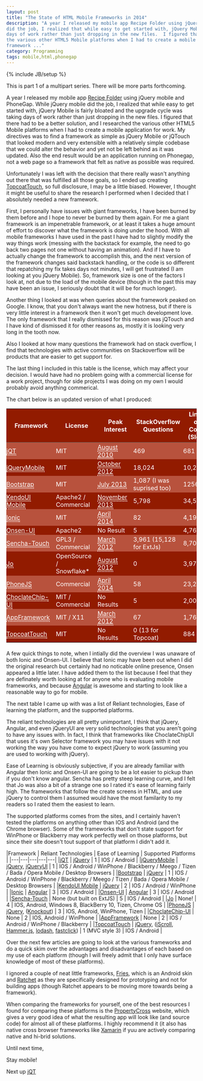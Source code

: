 ```yaml
---
layout: post
title: "The State of HTML Mobile Frameworks in 2014"
description: "A year I released my mobile app Recipe Folder using jQuery mobile and PhoneGap.  While jQuery mobile
did the job, I realized that while easy to get started with, jQuery Mobile is fairly bloated and the upgrade cycle was taking
days of work rather than just dropping in the new files.  I figured that there had to be a better solution, and I researched
the various other HTML5 Mobile platforms when I had to create a mobile application for work. My directives was to find a
framework ..."
category: Programming
tags: mobile,html,phonegap
---
```

{% include JB/setup %}

This is part 1 of a multipart series.  There will be more parts forthcoming.

A year I released my mobile app [Recipe Folder](http://recipe-folder.com) using jQuery mobile and PhoneGap.  While jQuery mobile
did the job, I realized that while easy to get started with, jQuery Mobile is fairly bloated and the upgrade cycle was taking
days of work rather than just dropping in the new files.  I figured that there had to be a better solution, and I researched
the various other HTML5 Mobile platforms when I had to create a mobile application for work.  My directives was to find a
framework as simple as jQuery Mobile or jQTouch that looked modern and very extensible with a relatively simple codebase
that we could alter the behavior and yet not be left behind as it was updated.  Also the end result would be an application
running on Phonegap, not a web page so a framework that felt as native as possible was required.

Unfortunately I was left with the decision that there really wasn't anything out there that was fulfilled all those
goals, so I ended up creating [TopcoatTouch](http://topcoattouch.com), so full disclosure, I may be a little
biased.  However, I thought it might be useful to share the research I performed when I decided that I absolutely
needed a new framework.

First, I personally have issues with giant frameworks, I have been burned by them before
and I hope to never be burned by them again.  For me a giant framework is an impenetrable framework, or at least
it takes a huge amount of effort to discover what the framework is doing under the hood.  With all mobile
frameworks I have used in the past I have had to slightly modify the way things work (messing with the backstack
for example, the need to go back two pages not one without having an animation).  And if I have to actually change
the framework to accomplish this, and the next version of the framework changes said backstack handling, or the code
is so different that repatching my fix takes days not minutes, I will get frustrated (I am looking at you jQuery Mobile).
So, framework size is one of the factors I look at, not due to the load of the mobile device (though in the past this
may have been an issue, I seriously doubt that it will be for much longer).

Another thing I looked at was when queries about the framework peaked on Google.  I know, that you don't always want
the new hotness, but if there is very little interest in a framework then it won't get much development love.  The only
framework that I really dismissed for this reason was jQTouch and I have kind of dismissed it for other reasons as, mostly
it is looking very long in the tooth now.

Also I looked at how many questions the framework had on stack overflow, I find that technologies with active communities
on Stackoverflow will be products that are easier to get support for.

The last thing I included in this table is the license, which may affect your decision.  I would have had no problem
going with a commercial license for a work project, though for side projects I was doing on my own I would probably
avoid anything commerical.

The chart below is an updated version of what I produced:


<style>
table {
    color: #fff;
    margin-bottom: 20px;
}
th {
    border-bottom: 1px solid #666;
    background-color: #921B00;
}
td {
    padding: 2px 16px 2px 0;
}

td a {
    color: #fff !important;
    border-bottom: 2px dotted #fff !important;
}

td a:hover {
    color: #FFFF7E !important;
    border-bottom: 2px dotted #FFFF7E !important;
}

tr:nth-child(even) {
    background-color: #921B00;
}
tr:nth-child(odd) {
    background-color: #B8523D;
}

</style>
|Framework   | License   | Peak Interest  | StackOverflow Questions | Lines of Code (Sloc)  |
|---|---|---|---|---|
|[jQT](http://jqtjs.com/)   | MIT  | [August 2010](https://www.google.ca/trends/explore#q=jqtouch%2C%20jqt&cmpt=q)  | 469  | 681 |
|[jQueryMobile](http://jquerymobile.com/)  | MIT  | [October 2012](https://www.google.ca/trends/explore#q=jQueryMobile)  | 18,024  | 10,222  |
|[Bootstrap](http://getbootstrap.com)   | MIT | [July 2013](https://www.google.ca/trends/explore#q=twitter%20bootstrap)  | 1,087 (I was suprised too)   | 1256  |
|[KendoUI Mobile](http://www.telerik.com/kendo-ui)  | Apache2 / Commercial  | [November 2013](https://www.google.ca/trends/explore#q=KendoUI)  | 5,798  | 34,523  |
|[Ionic](http://ionicframework.com/)   | MIT  | [April 2014](https://www.google.ca/trends/explore#q=Ionic%20framework)  | 82 | 4,199  |
|[Onsen-UI](http://onsenui.io/) | Apache2 | No Result | 5 | 4,762 |
|[Sencha-Touch](http://www.sencha.com/products/touch/)   | GPL3 / Commercial  | [March 2012](https://www.google.ca/trends/explore#q=sencha%20touch)   | 3,961 (15,128 for ExtJs)  | 8,706  |
|[Jo](http://joapp.com/)   | OpenSource / Snowflake*  | [August 2012](https://www.google.ca/trends/explore#q=jo%20mobile)  | 0  | 3,975  |
|[PhoneJS](http://phonejs.devexpress.com/)   | Commercial  | [April 2014](https://www.google.ca/trends/explore#q=phonejs)  | 58  | 23,203  |
|[ChoclateChip-UI](http://chocolatechip-ui.com/)   | MIT / Commercial  | No Results | 5  | 2,007  |
|[AppFramework](http://app-framework-software.intel.com/)   | MIT / X11  | [March 2012](https://www.google.ca/trends/explore#q=AppFramework%2C%20jqmobi&cmpt=q)   | 67  | 1,764  |
|[TopcoatTouch](http://topcoattouch.com)   | MIT  | No Results  | 0 (13 for Topcoat)  | 884 |

A few quick things to note, when I intially did the overview I was unaware of both Ionic and Onsen-UI.  I believe that
Ionic may have been out when I did the original research but certainly had no noticable online presence, Onsen appeared
a little later.  I have added them to the list because I feel that they are definately worth looking at for anyone who
is evaluating mobile frameworks, and because [Angular](https://angularjs.org/) is awesome and starting to look like
a reasonable way to go for mobile.

The next table I came up with was a list of Reliant technologies, Ease of learning the platform, and the supported platforms.

The reliant technologies are all pretty unimportant, I think that jQuery, Angular, and even jQueryUI are very solid
technologies that you aren't going to have any issues with.  In fact, I think that frameworks like ChoclateChipUI that
uses it's own Selector framework you may have issues with it not working the way you have come to expect jQuery to work (assuming
you are used to working with jQuery).

Ease of Learning is obviously subjective, if you are already familiar with Angular then Ionic and Onsen-UI are going
to be a lot easier to pickup than if you don't know angular.  Sencha has pretty steep learning curve, and I felt that
Jo was also a bit of a strange one so I rated it's ease of learning fairly high.  The frameworks that follow the
create screens in HTML, and use jQuery to control them I assumed would have the most familarity to my readers so I rated
them the easiest to learn.

The supported platforms comes from the sites, and I certainly haven't tested the platforms on anything other than IOS and Android (and
the Chrome browser).  Some of the frameworks that don't state support for WinPhone or Blackberry may work perfectly
well on those platforms, but since their site doesn't tout support of that platform I didn't add it.

|Framework   | Reliant Technologies  | Ease of Learning  | Supported Platforms  |
|---|---|---|---|---|
|[jQT](http://jqtjs.com/)   | [jQuery](http://jquery.com) | 1 | IOS / Android |
|[jQueryMobile](http://jquerymobile.com/)  | [jQuery](http://jquery.com), [jQueryUI](jqueryui.com)  | 1  | IOS  / Android / WinPhone / Blackberry / Meego / Tizen / Bada / Opera Mobile / Desktop Browsers |
|[Bootstrap](http://getbootstrap.com)   | [jQuery](http://jquery.com) | 1 | IOS  / Android / WinPhone / Blackberry / Meego / Tizen / Bada / Opera Mobile / Desktop Browsers |
|[KendoUI Mobile](http://www.telerik.com/kendo-ui)  | [jQuery](http://jquery.com) | 2  | IOS / Android / WinPhone |
|[Ionic](http://ionicframework.com/)   | [Angular](angularjs.org)  | 3 | IOS / Android |
|[Onsen-UI](http://onsenui.io/) | [Angular](angularjs.org) | 3 | IOS / Android |
|[Sencha-Touch](http://www.sencha.com/products/touch/)   | None (but built on ExtJS) | 5 | IOS / Android |
|[Jo](http://joapp.com/)   | None! | 4 | IOS, Android, Windows 8, BlackBerry 10, Tizen, Chrome OS  |
|[PhoneJS](http://phonejs.devexpress.com/)   | [jQuery](http://jquery.com), ([Knockout](http://knockoutjs.com/)) |  3 | IOS, Android, WinPhone, Tizen |
|[ChoclateChip-UI](http://chocolatechip-ui.com/)   | None | 2  | IOS, Android / WinPhone |
|[AppFramework](http://app-framework-software.intel.com/)   | None | 2 | IOS  / Android / WinPhone / Blackberry |
|[TopcoatTouch](http://topcoattouch.com)   | [jQuery](http://jquery.com), ([iScroll](http://iscrolljs.com/), [Hammer.js](http://eightmedia.github.io/hammer.js), [lodash](http://lodash.com/), [fastclick](https://github.com/ftlabs/fastclick)) | 1 <nobr>(MVC style 3)</nobr> | IOS / Android |


Over the next few articles are going to look at the various frameworks and do a quick skim over the advantages and disadvantages
of each based on my use of each platform (though I will freely admit that I only have surface knowledge of most of these
platforms).

I ignored a couple of neat little frameworks, [Fries](http://getfri.es/), which is an Android skin and [Ratchet](http://goratchet.com/)
as they are specifically designed for prototyping and not for building apps (though Ratchet appears to be moving more
towards being a framework).

When comparing the frameworks for yourself, one of the best resources I found for comparing these platforms is the [PropertyCross](http://propertycross.com/) website,
which gives a very good idea of what the resulting app will look like (and source code) for almost all of these platforms.  I highly
recommend it (it also has native cross browser frameworks like [Xamarin](https://xamarin.com/) if yuu are actively comparing native
and hi-brid solutions.

Until next time,

Stay mobile!

Next up [jQT](http://www.agingcoder.com/programming/2014/04/24/mobile-frameworks-jqt/)


